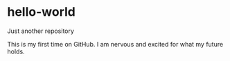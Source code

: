 # hello-world
Just another repository

This is my first time on GitHub. I am nervous and excited for what my future holds.
